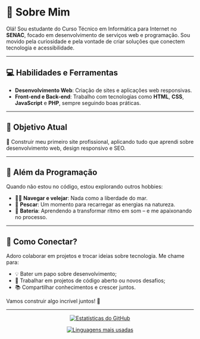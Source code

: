 # 👋 Sobre Mim  
Olá! Sou estudante do Curso Técnico em Informática para Internet no **SENAC**, focado em desenvolvimento de serviços web e programação. Sou movido pela curiosidade e pela vontade de criar soluções que conectem tecnologia e acessibilidade.  

---

## 💻 Habilidades e Ferramentas  
- **Desenvolvimento Web**: Criação de sites e aplicações web responsivas.  
- **Front-end e Back-end**: Trabalho com tecnologias como **HTML**, **CSS**, **JavaScript** e **PHP**, sempre seguindo boas práticas.  

---

## 🚀 Objetivo Atual  
🎯 Construir meu primeiro site profissional, aplicando tudo que aprendi sobre desenvolvimento web, design responsivo e SEO.  

---

## 🎣 Além da Programação  
Quando não estou no código, estou explorando outros hobbies:  
- 🏄‍♂️ **Navegar e velejar**: Nada como a liberdade do mar.  
- 🎣 **Pescar**: Um momento para recarregar as energias na natureza.  
- 🥁 **Bateria**: Aprendendo a transformar ritmo em som – e me apaixonando no processo.  

---

## 🤝 Como Conectar?  
Adoro colaborar em projetos e trocar ideias sobre tecnologia. Me chame para:  
- 💡 Bater um papo sobre desenvolvimento;  
- 🤝 Trabalhar em projetos de código aberto ou novos desafios;  
- 📚 Compartilhar conhecimentos e crescer juntos.  

Vamos construir algo incrível juntos! 🚀  

---

<p align="center">
  <a href="https://github.com/Tkr7-Alice">
    <img src="https://github-readme-stats.vercel.app/api?username=Tkr7-Alice&show_icons=true&theme=radical" alt="Estatísticas do GitHub">
  </a>
</p>
<p align="center">
  <a href="https://github.com/Tkr7-Alice">
    <img src="https://github-readme-stats.vercel.app/api/top-langs/?username=Tkr7-Alice&layout=compact&theme=radical" alt="Linguagens mais usadas">
  </a>
</p>
